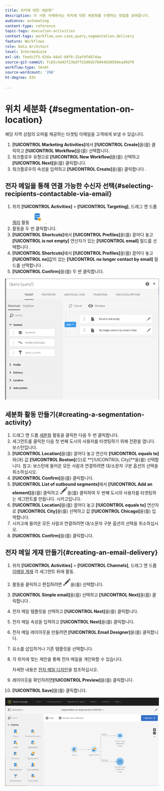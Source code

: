 ```yaml
---
title: 위치에 대한 세분화"
description: 이 사용 사례에서는 위치에 대한 세분화를 수행하는 방법을 보여줍니다.
audience: automating
content-type: reference
topic-tags: execution-activities
context-tags: workflow,use-case,query,segmentation,delivery
feature: Workflows
role: Data Architect
level: Intermediate
exl-id: feedc2f5-63da-44a5-b8f0-15afdfd47daa
source-git-commit: fcb5c4a92f23bdffd1082b7b044b5859dead9d70
workflow-type: tm+mt
source-wordcount: '268'
ht-degree: 83%

---
```


# 위치 세분화 {#segmentation-on-location}

해당 지역 상점의 오퍼를 제공하는 타겟팅 이메일을 고객에게 보낼 수 있습니다.

1. **[!UICONTROL Marketing Activities]**&#x200B;에서 **[!UICONTROL Create]**&#x200B;을(를) 클릭하고 **[!UICONTROL Workflow]**&#x200B;을(를) 선택합니다.
1. 워크플로우 유형으로 **[!UICONTROL New Workflow]**&#x200B;을(를) 선택하고 **[!UICONTROL Next]**&#x200B;을(를) 클릭합니다.
1. 워크플로우의 속성을 입력하고 **[!UICONTROL Create]**&#x200B;을(를) 클릭합니다 .

## 전자 메일을 통해 연결 가능한 수신자 선택{#selecting-recipients-contactable-via-email}

1. 위치 **[!UICONTROL Activities]** > **[!UICONTROL Targeting]**, 드래그 앤 드롭 [쿼리](../../automating/using/query.md) 활동 ![](assets/query.png).
1. 활동을 두 번 클릭합니다.
1. **[!UICONTROL Shortcuts]**&#x200B;에서 **[!UICONTROL Profiles]**&#x200B;을(를) 끌어다 놓고 **[!UICONTROL is not empty]** 연산자가 있는 **[!UICONTROL email]** 필드를 선택합니다 .
1. **[!UICONTROL Shortcuts]**&#x200B;에서 **[!UICONTROL Profiles]**&#x200B;을(를) 끌어다 놓고 **[!UICONTROL no]**&#x200B;값이 있는 **[!UICONTROL no longer contact by email]** 필드를 선택합니다 .
1. **[!UICONTROL Confirm]**&#x200B;을(를) 두 번 클릭합니다.

![](assets/wf-complement-query.png)

## 세분화 활동 만들기{#creating-a-segmentation-activity}

1. 드래그 앤 드롭 [세분화](../../automating/using/segmentation.md) 활동을 클릭한 다음 두 번 클릭합니다.
1. 세그먼트를 클릭한 다음 첫 번째 도시의 사용자를 타겟팅하기 위해 전환을 엽니다. 보스턴입니다.
1. **[!UICONTROL Location]**&#x200B;을(를) 끌어다 놓고 연산자 **[!UICONTROL equals to]**&#x200B;와(과) 값 **[!UICONTROL Boston]**(으)로 **[!UICONTROL City]**을(를) 선택합니다. 
참고: 보스턴에 들어온 모든 사람과 연결하려면 대/소문자 구분 옵션의 선택을 취소하십시오.
1. **[!UICONTROL Confirm]**&#x200B;을(를) 클릭합니다.
1. **[!UICONTROL List of outbound segments]**&#x200B;에서 **[!UICONTROL Add an element]**&#x200B;을(를) 클릭하고 ![](assets/edit_darkgrey-24px.png)을(를) 클릭하여 두 번째 도시의 사용자를 타겟팅하는 세그먼트를 만듭니다. 시카고입니다.
1. **[!UICONTROL Location]**&#x200B;을(를) 끌어다 놓고 **[!UICONTROL equals to]** 연산자로 **[!UICONTROL City]**&#x200B;을(를) 선택하고 값 **[!UICONTROL Chicago]**&#x200B;을(를) 입력합니다.
1. 시카고에 들어온 모든 사람과 연결하려면 대/소문자 구분 옵션의 선택을 취소하십시오.
1. **[!UICONTROL Confirm]**&#x200B;을(를) 클릭합니다.

## 전자 메일 게재 만들기{#creating-an-email-delivery}

1. 위치 **[!UICONTROL Activities]** > **[!UICONTROL Channels]**, 드래그 앤 드롭 [이메일 게재](../../automating/using/email-delivery.md) 각 세그먼트 뒤에 활동.
1. 활동을 클릭하고 편집하려면 ![](assets/edit_darkgrey-24px.png)을(를) 선택합니다.
1. **[!UICONTROL Simple email]**&#x200B;을(를) 선택하고 **[!UICONTROL Next]**&#x200B;을(를) 클릭합니다 .
1. 전자 메일 템플릿을 선택하고 **[!UICONTROL Next]**&#x200B;을(를) 클릭합니다.
1. 전자 메일 속성을 입력하고 **[!UICONTROL Next]**&#x200B;을(를) 클릭합니다.
1. 전자 메일 레이아웃을 만들려면 **[!UICONTROL Email Designer]**&#x200B;을(를) 클릭합니다.
1. 요소를 삽입하거나 기존 템플릿을 선택합니다.
1. 각 위치에 맞는 제안을 통해 전자 메일을 개인화할 수 있습니다.

   자세한 내용은 [전자 메일 디자인](../../designing/using/designing-from-scratch.md#designing-an-email-content-from-scratch)을 참조하십시오.

1. 레이아웃을 확인하려면&#x200B;**[!UICONTROL Preview]**&#x200B;을(를) 클릭합니다.
1. **[!UICONTROL Save]**&#x200B;을(를) 클릭합니다.

![](assets/wf-segmentation-location.png)
